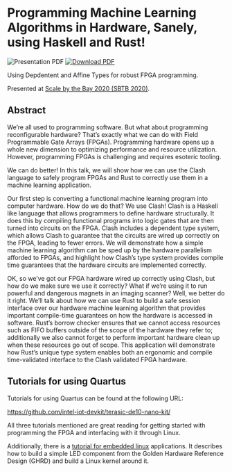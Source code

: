 # Programming Machine Learning Algorithms in Hardware, Sanely, using Haskell and Rust!

![Presentation PDF](https://github.com/ryanorendorff/sbtb-2020-type-safe-fpga/workflows/Presentation%20PDF/badge.svg)
[![Download PDF](https://img.shields.io/badge/-Download%20PDF-blue)](https://github.com/ryanorendorff/sbtb-2020-type-safe-fpga/raw/gh-pages/SBTB-2020-Type-Safe-FPGA.pdf)

Using Depdentent and Affine Types for robust FPGA programming.

Presented at [Scale by the Bay 2020 (SBTB
2020)](https://scalebythebay2020.sched.com/event/e55t/programming-machine-learning-algorithms-in-hardware-sanely-using-haskell-and-rust).


## Abstract

We’re all used to programming software. But what about programming
reconfigurable hardware? That’s exactly what we can do with Field Programmable
Gate Arrays (FPGAs). Programming hardware opens up a whole new dimension to
optimizing performance and resource utilization. However, programming FPGAs is
challenging and requires esoteric tooling.

We can do better! In this talk, we will show how we can use the Clash language
to safely program FPGAs and Rust to correctly use them in a machine learning
application.

Our first step is converting a functional machine learning program into
computer hardware. How do we do that? We use Clash! Clash is a Haskell like
language that allows programmers to define hardware structurally. It does this
by compiling functional programs into logic gates that are then turned into
circuits on the FPGA. Clash includes a dependent type system, which allows
Clash to guarantee that the circuits are wired up correctly on the FPGA,
leading to fewer errors.  We will demonstrate how a simple machine learning
algorithm can be sped up by the hardware parallelism afforded to FPGAs, and
highlight how Clash’s type system provides compile time guarantees that the
hardware circuits are implemented correctly.

OK, so we’ve got our FPGA hardware wired up correctly using Clash, but how do
we make sure we use it correctly? What if we’re using it to run powerful and
dangerous magnets in an imaging scanner? Well, we better do it right. We’ll
talk about how we can use Rust to build a safe session interface over our
hardware machine learning algorithm that provides important compile-time
guarantees on how the hardware is accessed in software. Rust’s borrow checker
ensures that we cannot access resources such as FIFO buffers outside of the
scope of the hardware they refer to; additionally we also cannot forget to
perform important hardware clean up when these resources go out of scope. This
application will demonstrate how Rust’s unique type system enables both an
ergonomic and compile time-validated interface to the Clash validated FPGA
hardware.


## Tutorials for using Quartus

Tutorials for using Quartus can be found at the following URL:

https://github.com/intel-iot-devkit/terasic-de10-nano-kit/

All three tutorials mentioned are great reading for getting started with
programming the FPGA and interfacing with it through Linux.

Additionally, there is a [tutorial for embedded
linux](https://bitlog.it/20170820_building_embedded_linux_for_the_terasic_de10-nano.html)
applications. It describes how to build a simple LED component from the Golden
Hardware Reference Design (GHRD) and build a Linux kernel around it.


<!-- References -->
[quartus]: https://fpgasoftware.intel.com/?edition=lite
[vmware-fusion]: https://www.vmware.com/products/fusion/fusion-evaluation.html
